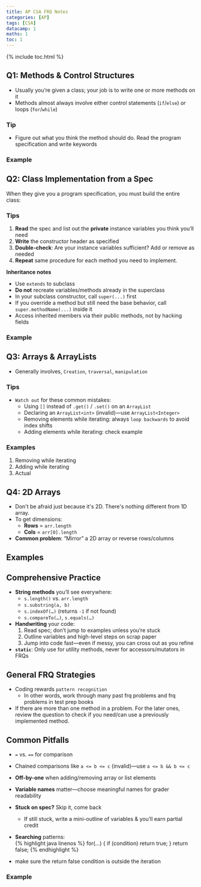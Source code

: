```yaml
---
title: AP CSA FRQ Notes
categories: [AP]
tags: [CSA]
datacamp: 1
maths: 1
toc: 1
---
```


{% include toc.html %}

## Q1: Methods & Control Structures

- Usually you’re given a class; your job is to write one or more methods on it  
- Methods almost always involve either control statements (`if`/`else`) _or_ loops (`for`/`while`)

### Tip 
- Figure out what you think the method should do. Read the program specification and write keywords

### Example


## Q2: Class Implementation from a Spec

When they give you a program specification, you must build the entire class:

### Tips
1. **Read** the spec and list out the **private** instance variables you think you’ll need  
2. **Write** the constructor header as specified  
3. **Double-check**: Are your instance variables sufficient? Add or remove as needed  
4. **Repeat** same procedure for each method you need to implement.

**Inheritance notes**  
- Use `extends` to subclass  
- **Do not** recreate variables/methods already in the superclass  
- In your subclass constructor, call `super(...)` first  
- If you override a method but still need the base behavior, call `super.methodName(...)` inside it  
- Access inherited members via their public methods, not by hacking fields

### Example

## Q3: Arrays & ArrayLists

- Generally involves, `Creation`, `traversal`, `manipulation`

### Tips
- `Watch out` for these common mistakes:  
  - Using `[]` instead of `.get()` / `.set()` on an `ArrayList`  
  - Declaring an `ArrayList<int>` (invalid)—use `ArrayList<Integer>`  
  - Removing elements while iterating: always `loop backwards` to avoid index shifts
  - Adding elements while iterating: check example

### Examples

1. Removing while iterating
2. Adding while iterating
3. Actual 

## Q4: 2D Arrays

- Don't be afraid just because it's 2D. There's nothing different from 1D array.
- To get dimensions:  
  - **Rows** = `arr.length`  
  - **Cols** = `arr[0].length`  
- **Common problem**: “Mirror” a 2D array or reverse rows/columns

## Examples


## Comprehensive Practice

- **String methods** you’ll see everywhere:  
  - `s.length()` vs. `arr.length`  
  - `s.substring(a, b)`  
  - `s.indexOf(…)` (returns `-1` if not found)  
  - `s.compareTo(…)`, `s.equals(…)`  
- **Handwriting** your code:  
  1. Read spec; don’t jump to examples unless you’re stuck  
  2. Outline variables and high-level steps on scrap paper  
  3. Jump into code fast—even if messy, you can cross out as you refine  
- **`static`**: Only use for utility methods, never for accessors/mutators in FRQs

## General FRQ Strategies

- Coding rewards `pattern recognition`
	- In other words, work through many past frq problems and frq problems in test prep books
- If there are more than one method in a problem. For the later ones, review the question to check if you need/can use a previously implemented method.

## Common Pitfalls

- `=` vs. `==` for comparison  
- Chained comparisons like `a <= b <= c` (invalid)—use `a <= b && b <= c`  
- **Off-by-one** when adding/removing array or list elements  
- **Variable names** matter—choose meaningful names for grader readability  
- **Stuck on spec?** Skip it, come back  
  - If still stuck, write a mini-outline of variables & you’ll earn partial credit  
- **Searching** patterns:  
  {% highlight java linenos %}
  for(...) {
    if (condition) return true; 
  }
  return false;
  {% endhighlight %}

- make sure the return false condition is outside the iteration

### Example